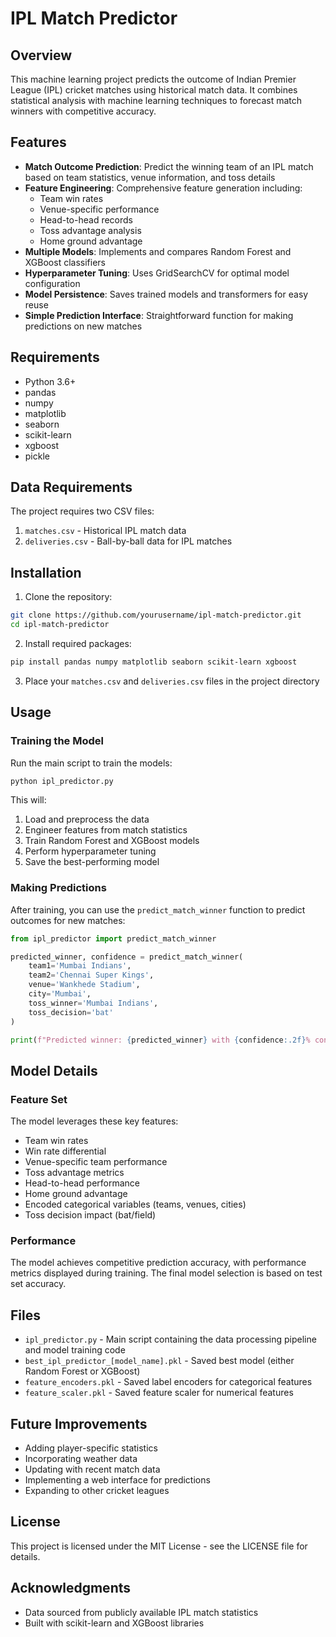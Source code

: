 # IPL Match Predictor

## Overview
This machine learning project predicts the outcome of Indian Premier League (IPL) cricket matches using historical match data. It combines statistical analysis with machine learning techniques to forecast match winners with competitive accuracy.

## Features
- **Match Outcome Prediction**: Predict the winning team of an IPL match based on team statistics, venue information, and toss details
- **Feature Engineering**: Comprehensive feature generation including:
  - Team win rates
  - Venue-specific performance
  - Head-to-head records
  - Toss advantage analysis
  - Home ground advantage
- **Multiple Models**: Implements and compares Random Forest and XGBoost classifiers
- **Hyperparameter Tuning**: Uses GridSearchCV for optimal model configuration
- **Model Persistence**: Saves trained models and transformers for easy reuse
- **Simple Prediction Interface**: Straightforward function for making predictions on new matches

## Requirements
- Python 3.6+
- pandas
- numpy
- matplotlib
- seaborn
- scikit-learn
- xgboost
- pickle

## Data Requirements
The project requires two CSV files:
1. `matches.csv` - Historical IPL match data
2. `deliveries.csv` - Ball-by-ball data for IPL matches

## Installation

1. Clone the repository:
```bash
git clone https://github.com/yourusername/ipl-match-predictor.git
cd ipl-match-predictor
```

2. Install required packages:
```bash
pip install pandas numpy matplotlib seaborn scikit-learn xgboost
```

3. Place your `matches.csv` and `deliveries.csv` files in the project directory

## Usage

### Training the Model
Run the main script to train the models:
```bash
python ipl_predictor.py
```

This will:
1. Load and preprocess the data
2. Engineer features from match statistics
3. Train Random Forest and XGBoost models
4. Perform hyperparameter tuning
5. Save the best-performing model

### Making Predictions
After training, you can use the `predict_match_winner` function to predict outcomes for new matches:

```python
from ipl_predictor import predict_match_winner

predicted_winner, confidence = predict_match_winner(
    team1='Mumbai Indians',
    team2='Chennai Super Kings',
    venue='Wankhede Stadium',
    city='Mumbai',
    toss_winner='Mumbai Indians',
    toss_decision='bat'
)

print(f"Predicted winner: {predicted_winner} with {confidence:.2f}% confidence")
```

## Model Details

### Feature Set
The model leverages these key features:
- Team win rates
- Win rate differential
- Venue-specific team performance
- Toss advantage metrics
- Head-to-head performance
- Home ground advantage
- Encoded categorical variables (teams, venues, cities)
- Toss decision impact (bat/field)

### Performance
The model achieves competitive prediction accuracy, with performance metrics displayed during training. The final model selection is based on test set accuracy.

## Files
- `ipl_predictor.py` - Main script containing the data processing pipeline and model training code
- `best_ipl_predictor_[model_name].pkl` - Saved best model (either Random Forest or XGBoost)
- `feature_encoders.pkl` - Saved label encoders for categorical features
- `feature_scaler.pkl` - Saved feature scaler for numerical features

## Future Improvements
- Adding player-specific statistics
- Incorporating weather data
- Updating with recent match data
- Implementing a web interface for predictions
- Expanding to other cricket leagues

## License
This project is licensed under the MIT License - see the LICENSE file for details.

## Acknowledgments
- Data sourced from publicly available IPL match statistics
- Built with scikit-learn and XGBoost libraries
